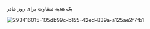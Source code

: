 یک هدیه متفاوت برای روز مادر






![293416015-105db99c-b155-42ed-839a-a125ae2f7fb1](https://github.com/Abolfazlghaseemi/music-player/assets/85543976/2e195da9-2d4d-459c-b074-5bdbce07b154)
